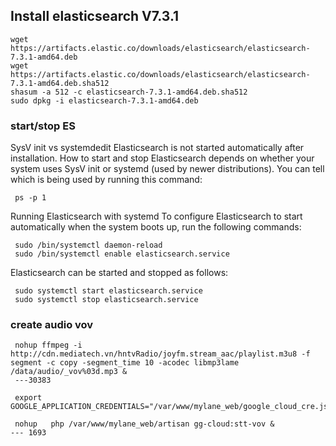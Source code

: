  

## Install elasticsearch V7.3.1
```
wget https://artifacts.elastic.co/downloads/elasticsearch/elasticsearch-7.3.1-amd64.deb
wget https://artifacts.elastic.co/downloads/elasticsearch/elasticsearch-7.3.1-amd64.deb.sha512
shasum -a 512 -c elasticsearch-7.3.1-amd64.deb.sha512 
sudo dpkg -i elasticsearch-7.3.1-amd64.deb

```
 ### start/stop ES 
 SysV init vs systemdedit
 Elasticsearch is not started automatically after installation. How to start and stop Elasticsearch depends on whether your system uses SysV init or systemd (used by newer distributions). You can tell which is being used by running this command:
 
```
 ps -p 1
```
 
 Running Elasticsearch with systemd 
 To configure Elasticsearch to start automatically when the system boots up, run the following commands:
 
```
 sudo /bin/systemctl daemon-reload
 sudo /bin/systemctl enable elasticsearch.service
```
 Elasticsearch can be started and stopped as follows:
 
```
 sudo systemctl start elasticsearch.service
 sudo systemctl stop elasticsearch.service
```
### create audio vov
```
 nohup ffmpeg -i http://cdn.mediatech.vn/hntvRadio/joyfm.stream_aac/playlist.m3u8 -f segment -c copy -segment_time 10 -acodec libmp3lame /data/audio/_vov%03d.mp3 &
 ---30383
 
 export GOOGLE_APPLICATION_CREDENTIALS="/var/www/mylane_web/google_cloud_cre.json"

 nohup   php /var/www/mylane_web/artisan gg-cloud:stt-vov &
--- 1693
```
